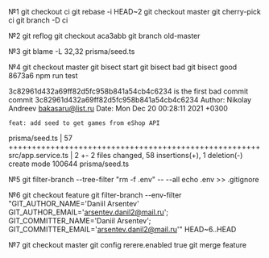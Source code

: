 №1
git checkout ci
git rebase -i HEAD~2
git checkout master
git cherry-pick ci
git branch -D ci

№2
git reflog
git checkout aca3abb
git branch old-master

№3
git blame -L 32,32 prisma/seed.ts

№4
git checkout master
git bisect start
git bisect bad
git bisect good 8673a6
npm run test

3c82961d432a69ff82d5fc958b841a54cb4c6234 is the first bad commit
commit 3c82961d432a69ff82d5fc958b841a54cb4c6234
Author: Nikolay Andreev <bakasaru@list.ru>
Date:   Mon Dec 20 00:28:11 2021 +0300

    feat: add seed to get games from eShop API

 prisma/seed.ts     | 57 ++++++++++++++++++++++++++++++++++++++++++++++++++++++
 src/app.service.ts |  2 +-
 2 files changed, 58 insertions(+), 1 deletion(-)
 create mode 100644 prisma/seed.ts

№5
git filter-branch --tree-filter "rm -f .env" -- --all
echo .env >> .gitignore

№6
git checkout feature
git filter-branch --env-filter "GIT_AUTHOR_NAME='Daniil Arsentev' GIT_AUTHOR_EMAIL='arsentev.danil2@mail.ru'; GIT_COMMITTER_NAME='Daniil Arsentev'; GIT_COMMITTER_EMAIL='arsentev.danil2@mail.ru'" HEAD~6..HEAD

№7
git checkout master
git config rerere.enabled true
git merge feature